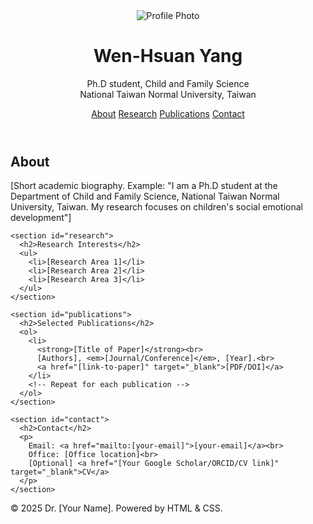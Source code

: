 <!DOCTYPE html>
<html lang="en">
<head>
  <meta charset="UTF-8">
  <title> Wen-Hsuan Yang- Academic Website </title>
  <meta name="viewport" content="width=device-width,initial-scale=1.0">
  <link rel="stylesheet" href="styles.css">
</head>
<body>
  <header>
    <img src="profile.jpg" alt="Profile Photo" class="profile-photo">
    <h1> Wen-Hsuan Yang </h1>
    <p> Ph.D student, Child and Family Science <br> National Taiwan Normal University, Taiwan </p>
    <nav>
      <a href="#about">About</a>
      <a href="#research">Research</a>
      <a href="#publications">Publications</a>
      <a href="#contact">Contact</a>
    </nav>
  </header>

  <main>
    <section id="about">
      <h2>About</h2>
      <p>
        [Short academic biography. Example: "I am a Ph.D student at the Department of Child and Family Science, National Taiwan Normal University, Taiwan. My research focuses on children's social emotional development"]
      </p>
    </section>
    
    <section id="research">
      <h2>Research Interests</h2>
      <ul>
        <li>[Research Area 1]</li>
        <li>[Research Area 2]</li>
        <li>[Research Area 3]</li>
      </ul>
    </section>

    <section id="publications">
      <h2>Selected Publications</h2>
      <ol>
        <li>
          <strong>[Title of Paper]</strong><br>
          [Authors], <em>[Journal/Conference]</em>, [Year].<br>
          <a href="[link-to-paper]" target="_blank">[PDF/DOI]</a>
        </li>
        <!-- Repeat for each publication -->
      </ol>
    </section>

    <section id="contact">
      <h2>Contact</h2>
      <p>
        Email: <a href="mailto:[your-email]">[your-email]</a><br>
        Office: [Office location]<br>
        [Optional] <a href="[Your Google Scholar/ORCID/CV link]" target="_blank">CV</a>
      </p>
    </section>
  </main>

  <footer>
    <p>&copy; 2025 Dr. [Your Name]. Powered by HTML & CSS.</p>
  </footer>
</body>
</html>
